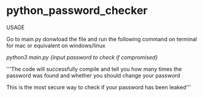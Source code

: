 # python_password_checker

USAGE

Go to main.py donwload the file and run the following command on terminal for mac or equivalent on windows/linux

 _python3 main.py {input password to check if compromised}_ 

 '''The code will successfully compile and tell you how many times the password was found and whether you should change your password 
 
 This is the most secure way to check if your password has been leaked'''

 
